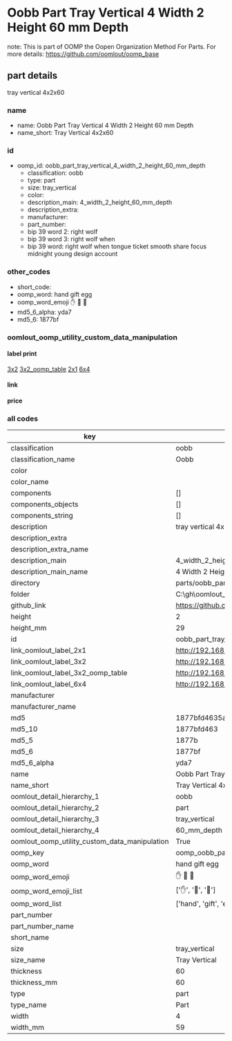# Oobb Part Tray Vertical 4 Width 2 Height 60 mm Depth  

note: This is part of OOMP the Oopen Organization Method For Parts. For more details: https://github.com/oomlout/oomp_base

##  part details
  



tray vertical 4x2x60



### name
* name: Oobb Part Tray Vertical 4 Width 2 Height 60 mm Depth
* name_short: Tray Vertical 4x2x60 
### id
* oomp_id: oobb_part_tray_vertical_4_width_2_height_60_mm_depth
  * classification: oobb
  * type: part
  * size: tray_vertical
  * color: 
  * description_main: 4_width_2_height_60_mm_depth
  * description_extra: 
  * manufacturer: 
  * part_number: 
  * bip 39 word 2: right wolf
  * bip 39 word 3: right wolf when
  * bip 39 word: right wolf when tongue ticket smooth share focus midnight young design account

### other_codes
* short_code: 
* oomp_word: hand gift egg
* oomp_word_emoji :hand: :gift: :egg:
* md5_6_alpha: yda7
* md5_6: 1877bf






### oomlout_oomp_utility_custom_data_manipulation
#### label print
[3x2](http://192.168.1.245:1112/?label=oomp%20yda7)
[3x2_oomp_table](http://192.168.1.108:1112/?label=oomp%20yda7)
[2x1](http://192.168.1.242:1112/?label=oomp%20yda7)
[6x4](http://192.168.1.55:1112/?label=oomp%20yda7)    

#### link

                              

#### price







### all codes 
| key | value |  
| --- | --- |  
| classification | oobb |  
| classification_name | Oobb |  
| color |  |  
| color_name |  |  
| components | [] |  
| components_objects | [] |  
| components_string | [] |  
| description | tray vertical 4x2x60 |  
| description_extra |  |  
| description_extra_name |  |  
| description_main | 4_width_2_height_60_mm_depth |  
| description_main_name | 4 Width 2 Height 60 mm Depth |  
| directory | parts/oobb_part_tray_vertical_4_width_2_height_60_mm_depth |  
| folder | C:\gh\oomlout_oobb_version_4_generated_parts\parts\oobb_part_tray_vertical_4_width_2_height_60_mm_depth |  
| github_link | https://github.com/oomlout/oomlout_oomp_part_src/tree/main/parts/oobb_part_tray_vertical_4_width_2_height_60_mm_depth |  
| height | 2 |  
| height_mm | 29 |  
| id | oobb_part_tray_vertical_4_width_2_height_60_mm_depth |  
| link_oomlout_label_2x1 | http://192.168.1.242:1112/?label=oomp%20yda7 |  
| link_oomlout_label_3x2 | http://192.168.1.245:1112/?label=oomp%20yda7 |  
| link_oomlout_label_3x2_oomp_table | http://192.168.1.108:1112/?label=oomp%20yda7 |  
| link_oomlout_label_6x4 | http://192.168.1.55:1112/?label=oomp%20yda7 |  
| manufacturer |  |  
| manufacturer_name |  |  
| md5 | 1877bfd4635a38a733f0de47f47f35ce |  
| md5_10 | 1877bfd463 |  
| md5_5 | 1877b |  
| md5_6 | 1877bf |  
| md5_6_alpha | yda7 |  
| name | Oobb Part Tray Vertical 4 Width 2 Height 60 mm Depth |  
| name_short | Tray Vertical 4x2x60  |  
| oomlout_detail_hierarchy_1 | oobb |  
| oomlout_detail_hierarchy_2 | part |  
| oomlout_detail_hierarchy_3 | tray_vertical |  
| oomlout_detail_hierarchy_4 | 60_mm_depth |  
| oomlout_oomp_utility_custom_data_manipulation | True |  
| oomp_key | oomp_oobb_part_tray_vertical_4_width_2_height_60_mm_depth |  
| oomp_word | hand gift egg |  
| oomp_word_emoji | :hand: :gift: :egg: |  
| oomp_word_emoji_list | [':hand:', ':gift:', ':egg:'] |  
| oomp_word_list | ['hand', 'gift', 'egg'] |  
| part_number |  |  
| part_number_name |  |  
| short_name |  |  
| size | tray_vertical |  
| size_name | Tray Vertical |  
| thickness | 60 |  
| thickness_mm | 60 |  
| type | part |  
| type_name | Part |  
| width | 4 |  
| width_mm | 59 |  
